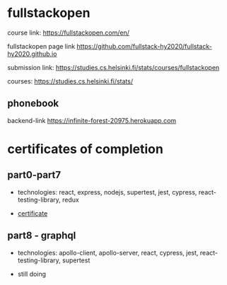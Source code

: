 # fullstackopen

course link: https://fullstackopen.com/en/

fullstackopen page link https://github.com/fullstack-hy2020/fullstack-hy2020.github.io

submission link: https://studies.cs.helsinki.fi/stats/courses/fullstackopen

courses: https://studies.cs.helsinki.fi/stats/

## phonebook

backend-link https://infinite-forest-20975.herokuapp.com

# certificates of completion
## part0-part7 

- technologies: react, express, nodejs, supertest, jest, cypress, react-testing-library, redux

- [certificate](https://studies.cs.helsinki.fi/stats/api/certificate/fullstackopen/en/14c420e2542e0107fd2e203d4c546ee1)

## part8 - graphql

- technologies: apollo-client, apollo-server, react, cypress, jest, react-testing-library, supertest

- still doing
